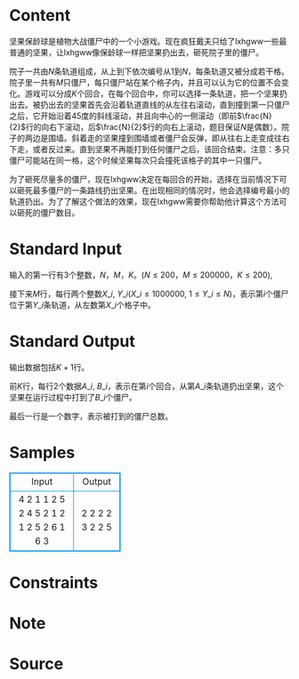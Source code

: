 
# Content

坚果保龄球是植物大战僵尸中的一个小游戏。现在疯狂戴夫只给了lxhgww一些最普通的坚果，让lxhgww像保龄球一样把坚果扔出去，砸死院子里的僵尸。

院子一共由$N$条轨道组成，从上到下依次编号从$1$到$N$，每条轨道又被分成若干格。院子里一共有$M$只僵尸，每只僵尸站在某个格子内，并且可以认为它的位置不会变化。游戏可以分成$K$个回合，在每个回合中，你可以选择一条轨道，把一个坚果扔出去。被扔出去的坚果首先会沿着轨道直线的从左往右滚动，直到撞到第一只僵尸之后，它开始沿着45度的斜线滚动，并且向中心的一侧滚动（即前$\frac{N}{2}$行的向右下滚动，后$\frac{N}{2}$行的向右上滚动，题目保证$N$是偶数）。院子的两边是围墙。斜着走的坚果撞到围墙或者僵尸会反弹，即从往右上走变成往右下走，或者反过来。直到坚果不再能打到任何僵尸之后，该回合结束。注意：多只僵尸可能站在同一格，这个时候坚果每次只会撞死该格子的其中一只僵尸。

为了砸死尽量多的僵尸，现在lxhgww决定在每回合的开始，选择在当前情况下可以砸死最多僵尸的一条路线扔出坚果。在出现相同的情况时，他会选择编号最小的轨道扔出。为了了解这个做法的效果，现在lxhgww需要你帮助他计算这个方法可以砸死的僵尸数目。

# Standard Input

输入的第一行有$3$个整数，$N$，$M$，$K$。($N\leq 200$，$M\leq 200000$，$K\leq 200$),

接下来$M$行，每行两个整数$X\_i$, $Y\_i$($X\_i\leq 1000000$, $1\leq Y\_i\leq N$)，表示第$i$个僵尸位于第$Y\_i$条轨道，从左数第$X\_i$个格子中。

# Standard Output

输出数据包括$K+1$行。

前$K$行，每行$2$个数据$A\_i$, $B\_i$，表示在第$i$个回合，从第$A\_i$条轨道扔出坚果，这个坚果在运行过程中打到了$B\_i$个僵尸。

最后一行是一个数字，表示被打到的僵尸总数。

# Samples

<style>
        table,table tr th, table tr td { border:1px solid #0094ff; }
        table { width: 200px; min-height: 25px; line-height: 25px; text-align: center; border-collapse: collapse;}   
    </style>
<table>
	<tr>
		<td>Input</td>
		<td>Output</td>
	</tr>
<tr><td>4 2 1
1 2
5 2
4 5 2
1 2
1 2
5 2
6 1
6 3</td><td>2 2
2
2 3
2 2
5</td></tr></table>


# Constraints



# Note



# Source



